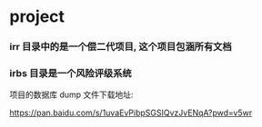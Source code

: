 # project

### irr 目录中的是一个偿二代项目, 这个项目包涵所有文档

### irbs 目录是一个风险评级系统

项目的数据库 dump 文件下载地址:

https://pan.baidu.com/s/1uvaEvPibpSGSIQvzJvENqA?pwd=v5wr
